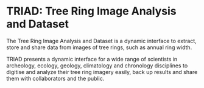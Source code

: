 # TRIAD: Tree Ring Image Analysis and Dataset

The Tree Ring Image Analysis and Dataset is a dynamic interface to extract, store and share data from images of tree rings, such as annual ring width. 

TRIAD presents a dynamic interface for a wide range of scientists in archeology, ecology, geology, climatology and chronology disciplines to digitise and analyze their tree ring imagery easily, back up results and share them with collaborators and the public.

